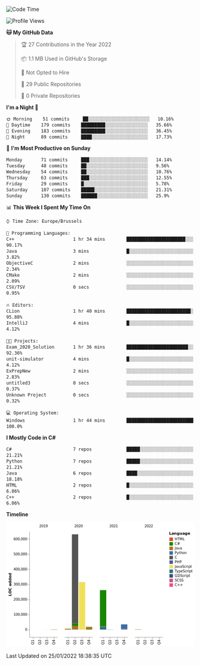 <!--START_SECTION:waka-->
![Code Time](http://img.shields.io/badge/Code%20Time-132%20hrs%2023%20mins-blue)

![Profile Views](http://img.shields.io/badge/Profile%20Views-0-blue)

**🐱 My GitHub Data** 

> 🏆 27 Contributions in the Year 2022
 > 
> 📦 1.1 MB Used in GitHub's Storage 
 > 
> 🚫 Not Opted to Hire
 > 
> 📜 29 Public Repositories 
 > 
> 🔑 0 Private Repositories  
 > 
**I'm a Night 🦉** 

```text
🌞 Morning    51 commits     ██░░░░░░░░░░░░░░░░░░░░░░░   10.16% 
🌆 Daytime    179 commits    █████████░░░░░░░░░░░░░░░░   35.66% 
🌃 Evening    183 commits    █████████░░░░░░░░░░░░░░░░   36.45% 
🌙 Night      89 commits     ████░░░░░░░░░░░░░░░░░░░░░   17.73%

```
📅 **I'm Most Productive on Sunday** 

```text
Monday       71 commits     ███░░░░░░░░░░░░░░░░░░░░░░   14.14% 
Tuesday      48 commits     ██░░░░░░░░░░░░░░░░░░░░░░░   9.56% 
Wednesday    54 commits     ██░░░░░░░░░░░░░░░░░░░░░░░   10.76% 
Thursday     63 commits     ███░░░░░░░░░░░░░░░░░░░░░░   12.55% 
Friday       29 commits     █░░░░░░░░░░░░░░░░░░░░░░░░   5.78% 
Saturday     107 commits    █████░░░░░░░░░░░░░░░░░░░░   21.31% 
Sunday       130 commits    ██████░░░░░░░░░░░░░░░░░░░   25.9%

```


📊 **This Week I Spent My Time On** 

```text
⌚︎ Time Zone: Europe/Brussels

💬 Programming Languages: 
C++                      1 hr 34 mins        ██████████████████████░░░   90.17% 
Java                     3 mins              █░░░░░░░░░░░░░░░░░░░░░░░░   3.82% 
ObjectiveC               2 mins              ░░░░░░░░░░░░░░░░░░░░░░░░░   2.34% 
CMake                    2 mins              ░░░░░░░░░░░░░░░░░░░░░░░░░   2.09% 
CSV/TSV                  0 secs              ░░░░░░░░░░░░░░░░░░░░░░░░░   0.95%

🔥 Editors: 
CLion                    1 hr 40 mins        ████████████████████████░   95.88% 
IntelliJ                 4 mins              █░░░░░░░░░░░░░░░░░░░░░░░░   4.12%

🐱‍💻 Projects: 
Exam_2020_Solution       1 hr 36 mins        ███████████████████████░░   92.36% 
unit-simulator           4 mins              █░░░░░░░░░░░░░░░░░░░░░░░░   4.12% 
ExPrepNew                2 mins              ░░░░░░░░░░░░░░░░░░░░░░░░░   2.83% 
untitled3                0 secs              ░░░░░░░░░░░░░░░░░░░░░░░░░   0.37% 
Unknown Project          0 secs              ░░░░░░░░░░░░░░░░░░░░░░░░░   0.32%

💻 Operating System: 
Windows                  1 hr 44 mins        █████████████████████████   100.0%

```

**I Mostly Code in C#** 

```text
C#                       7 repos             █████░░░░░░░░░░░░░░░░░░░░   21.21% 
Python                   7 repos             █████░░░░░░░░░░░░░░░░░░░░   21.21% 
Java                     6 repos             ████░░░░░░░░░░░░░░░░░░░░░   18.18% 
HTML                     2 repos             █░░░░░░░░░░░░░░░░░░░░░░░░   6.06% 
C++                      2 repos             █░░░░░░░░░░░░░░░░░░░░░░░░   6.06%

```


**Timeline**

![Chart not found](https://raw.githubusercontent.com/Arafa42/Arafa42/main/charts/bar_graph.png) 


 Last Updated on 25/01/2022 18:38:35 UTC
<!--END_SECTION:waka-->


<!-- 
[![Hits](https://hits.seeyoufarm.com/api/count/incr/badge.svg?url=https%3A%2F%2Fgithub.com%2FArafa42&count_bg=%23455AF3&title_bg=%23262D3B&icon=github.svg&icon_color=%23588EF7&title=visitors&edge_flat=false)](https://hits.seeyoufarm.com)
 -->
